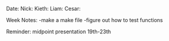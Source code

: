 Date:
Nick:
Kieth:
Liam:
Cesar: 

Week Notes:
-make a make file
-figure out how to test functions

Reminder: midpoint presentation 19th-23th 